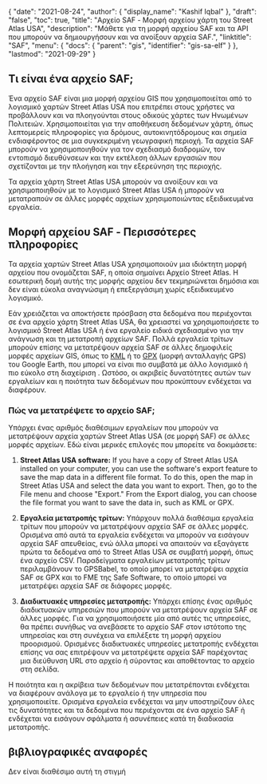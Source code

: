{
  "date": "2021-08-24",
  "author": {
    "display_name": "Kashif Iqbal"
},
  "draft": "false",
  "toc": true,
  "title": "Αρχείο SAF - Μορφή αρχείου χάρτη του Street Atlas USA",
  "description": "Μάθετε για τη μορφή αρχείου SAF και τα API που μπορούν να δημιουργήσουν και να ανοίξουν αρχεία SAF.",
  "linktitle": "SAF",
  "menu": {
    "docs": {
      "parent": "gis",
      "identifier": "gis-sa-elf"
}
},
  "lastmod": "2021-09-29"
}

## Τι είναι ένα αρχείο SAF;

Ένα αρχείο SAF είναι μια μορφή αρχείου GIS που χρησιμοποιείται από το λογισμικό χαρτών Street Atlas USA που επιτρέπει στους χρήστες να προβάλλουν και να πλοηγούνται στους οδικούς χάρτες των Ηνωμένων Πολιτειών. Χρησιμοποιείται για την αποθήκευση δεδομένων χάρτη, όπως λεπτομερείς πληροφορίες για δρόμους, αυτοκινητόδρομους και σημεία ενδιαφέροντος σε μια συγκεκριμένη γεωγραφική περιοχή. Τα αρχεία SAF μπορούν να χρησιμοποιηθούν για τον σχεδιασμό διαδρομών, τον εντοπισμό διευθύνσεων και την εκτέλεση άλλων εργασιών που σχετίζονται με την πλοήγηση και την εξερεύνηση της περιοχής.

Τα αρχεία χάρτη Street Atlas USA μπορούν να ανοίξουν και να χρησιμοποιηθούν με το λογισμικό Street Atlas USA ή μπορούν να μετατραπούν σε άλλες μορφές αρχείων χρησιμοποιώντας εξειδικευμένα εργαλεία.

## Μορφή αρχείου SAF - Περισσότερες πληροφορίες

Τα αρχεία χαρτών Street Atlas USA χρησιμοποιούν μια ιδιόκτητη μορφή αρχείου που ονομάζεται SAF, η οποία σημαίνει Αρχείο Street Atlas. Η εσωτερική δομή αυτής της μορφής αρχείου δεν τεκμηριώνεται δημόσια και δεν είναι εύκολα αναγνώσιμη ή επεξεργάσιμη χωρίς εξειδικευμένο λογισμικό.

Εάν χρειάζεται να αποκτήσετε πρόσβαση στα δεδομένα που περιέχονται σε ένα αρχείο χάρτη Street Atlas USA, θα χρειαστεί να χρησιμοποιήσετε το λογισμικό Street Atlas USA ή ένα εργαλείο ειδικά σχεδιασμένο για την ανάγνωση και τη μετατροπή αρχείων SAF. Πολλά εργαλεία τρίτων μπορούν επίσης να μετατρέψουν αρχεία SAF σε άλλες δημοφιλείς μορφές αρχείων GIS, όπως το [KML](/gis/kml/) ή το [GPX](/gis/gpx/) (μορφή ανταλλαγής GPS) του Google Earth, που μπορεί να είναι πιο συμβατά με άλλο λογισμικό ή πιο εύκολο στη διαχείριση . Ωστόσο, οι ακριβείς δυνατότητες αυτών των εργαλείων και η ποιότητα των δεδομένων που προκύπτουν ενδέχεται να διαφέρουν.

### Πώς να μετατρέψετε το αρχείο SAF;

Υπάρχει ένας αριθμός διαθέσιμων εργαλείων που μπορούν να μετατρέψουν αρχεία χαρτών Street Atlas USA (σε μορφή SAF) σε άλλες μορφές αρχείων. Εδώ είναι μερικές επιλογές που μπορείτε να δοκιμάσετε:

1. **Street Atlas USA software:** If you have a copy of Street Atlas USA installed on your computer, you can use the software's export feature to save the map data in a different file format. To do this, open the map in Street Atlas USA and select the data you want to export. Then, go to the File menu and choose "Export." From the Export dialog, you can choose the file format you want to save the data in, such as KML or GPX.

1. **Εργαλεία μετατροπής τρίτων:** Υπάρχουν πολλά διαθέσιμα εργαλεία τρίτων που μπορούν να μετατρέψουν αρχεία SAF σε άλλες μορφές. Ορισμένα από αυτά τα εργαλεία ενδέχεται να μπορούν να εισάγουν αρχεία SAF απευθείας, ενώ άλλα μπορεί να απαιτούν να εξαγάγετε πρώτα τα δεδομένα από το Street Atlas USA σε συμβατή μορφή, όπως ένα αρχείο CSV. Παραδείγματα εργαλείων μετατροπής τρίτων περιλαμβάνουν το GPSBabel, το οποίο μπορεί να μετατρέψει αρχεία SAF σε GPX και το FME της Safe Software, το οποίο μπορεί να μετατρέψει αρχεία SAF σε διάφορες μορφές.

1. **Διαδικτυακές υπηρεσίες μετατροπής:** Υπάρχει επίσης ένας αριθμός διαδικτυακών υπηρεσιών που μπορούν να μετατρέψουν αρχεία SAF σε άλλες μορφές. Για να χρησιμοποιήσετε μία από αυτές τις υπηρεσίες, θα πρέπει συνήθως να ανεβάσετε το αρχείο SAF στον ιστότοπο της υπηρεσίας και στη συνέχεια να επιλέξετε τη μορφή αρχείου προορισμού. Ορισμένες διαδικτυακές υπηρεσίες μετατροπής ενδέχεται επίσης να σας επιτρέψουν να μετατρέψετε αρχεία SAF παρέχοντας μια διεύθυνση URL στο αρχείο ή σύροντας και αποθέτοντας το αρχείο στη σελίδα.

Η ποιότητα και η ακρίβεια των δεδομένων που μετατρέπονται ενδέχεται να διαφέρουν ανάλογα με το εργαλείο ή την υπηρεσία που χρησιμοποιείτε. Ορισμένα εργαλεία ενδέχεται να μην υποστηρίζουν όλες τις δυνατότητες και τα δεδομένα που περιέχονται σε ένα αρχείο SAF ή ενδέχεται να εισάγουν σφάλματα ή ασυνέπειες κατά τη διαδικασία μετατροπής.

## βιβλιογραφικές αναφορές

Δεν είναι διαθέσιμο αυτή τη στιγμή

